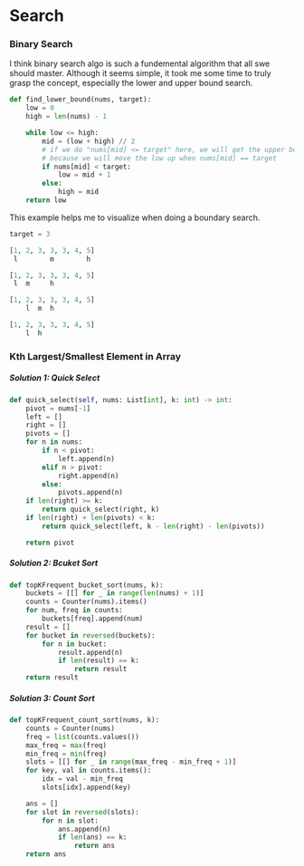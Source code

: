 # Search

### Binary Search
I think binary search algo is such a fundemental algorithm that all swe should master. Although it seems simple, it took me some time to truly grasp the concept, especially the lower and upper bound search.

```python
def find_lower_bound(nums, target):
    low = 0 
    high = len(nums) - 1

    while low <= high:
        mid = (low + high) // 2
        # if we do "nums[mid] <= target" here, we will get the upper bound, 
        # because we will move the low up when nums[mid] == target
        if nums[mid] < target: 
            low = mid + 1
        else:
            high = mid
    return low
```

This example helps me to visualize when doing a boundary search.

```python
target = 3

[1, 2, 3, 3, 3, 4, 5]
 l        m        h

[1, 2, 3, 3, 3, 4, 5]
 l  m     h

[1, 2, 3, 3, 3, 4, 5]
    l  m  h

[1, 2, 3, 3, 3, 4, 5]   
    l  h
```

### Kth Largest/Smallest Element in Array

##### Solution 1: Quick Select

```python
def quick_select(self, nums: List[int], k: int) -> int:
    pivot = nums[-1]
    left = []
    right = []
    pivots = []
    for n in nums:
        if n < pivot:
            left.append(n)
        elif n > pivot:
            right.append(n)
        else:
            pivots.append(n)
    if len(right) >= k:
        return quick_select(right, k)
    if len(right) + len(pivots) < k:
        return quick_select(left, k - len(right) - len(pivots))

    return pivot
```

##### Solution 2: Bcuket Sort

```python
def topKFrequent_bucket_sort(nums, k):
    buckets = [[] for _ in range(len(nums) + 1)]
    counts = Counter(nums).items()
    for num, freq in counts:
        buckets[freq].append(num)
    result = []
    for bucket in reversed(buckets):
        for n in bucket:
            result.append(n)
            if len(result) == k:
                return result
    return result

```

##### Solution 3: Count Sort

```python
def topKFrequent_count_sort(nums, k):
    counts = Counter(nums)
    freq = list(counts.values())
    max_freq = max(freq)
    min_freq = min(freq)
    slots = [[] for _ in range(max_freq - min_freq + 1)]
    for key, val in counts.items():
        idx = val - min_freq
        slots[idx].append(key)

    ans = []
    for slot in reversed(slots):
        for n in slot:
            ans.append(n)
            if len(ans) == k:
                return ans
    return ans

```
